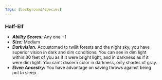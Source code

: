 ```yaml
---
Tags: [background/species]
---
```

### Half-Elf
- ***Ability Scores:*** Any one +1
- ***Size:*** Medium
- ***Darkvision.*** Accustomed to twilit forests and the night sky, you have superior vision in dark and dim conditions. You can see in dim light within 30 feet of you as if it were bright light, and in darkness as if it were dim light. You can't discern color in darkness, only shades of gray.
- ***Elven Ancestry:*** You have advantage on saving throws against being put to sleep.